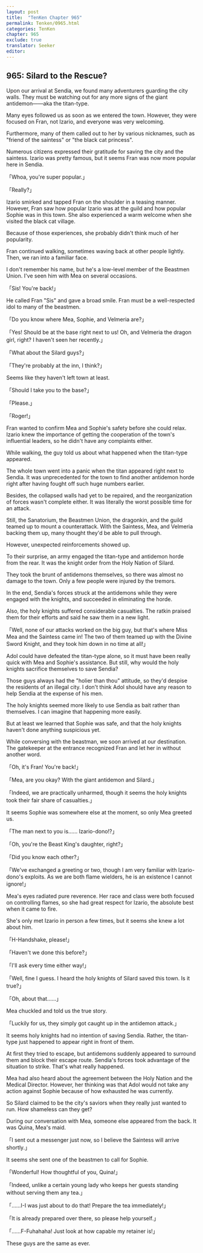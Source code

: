 ```yaml
---
layout: post
title:  "TenKen Chapter 965"
permalink: Tenken/0965.html
categories: TenKen
chapter: 965
exclude: true
translator: Seeker
editor: 
---
```

<h2>965: Silard to the Rescue?</h2>

 Upon our arrival at Sendia, we found many adventurers guarding the city walls. They must be watching out for any more signs of the giant antidemon――aka the titan-type.

 Many eyes followed us as soon as we entered the town. However, they were focused on Fran, not Izario, and everyone was very welcoming.

 Furthermore, many of them called out to her by various nicknames, such as "friend of the saintess" or "the black cat princess".

 Numerous citizens expressed their gratitude for saving the city and the saintess. Izario was pretty famous, but it seems Fran was now more popular here in Sendia.

「Whoa, you're super popular.」

「Really?」

 Izario smirked and tapped Fran on the shoulder in a teasing manner. However, Fran saw how popular Izario was at the guild and how popular Sophie was in this town. She also experienced a warm welcome when she visited the black cat village.

 Because of those experiences, she probably didn't think much of her popularity.

 Fran continued walking, sometimes waving back at other people lightly. Then, we ran into a familiar face.

 I don't remember his name, but he's a low-level member of the Beastmen Union. I've seen him with Mea on several occasions.

「Sis! You're back!」

 He called Fran "Sis" and gave a broad smile. Fran must be a well-respected idol to many of the beastmen.

「Do you know where Mea, Sophie, and Velmeria are?」

「Yes! Should be at the base right next to us! Oh, and Velmeria the dragon girl, right? I haven't seen her recently.」

「What about the Silard guys?」

「They're probably at the inn, I think?」

 Seems like they haven't left town at least.

「Should I take you to the base?」

「Please.」

「Roger!」

 Fran wanted to confirm Mea and Sophie's safety before she could relax. Izario knew the importance of getting the cooperation of the town's influential leaders, so he didn't have any complaints either.

 While walking, the guy told us about what happened when the titan-type appeared.

 The whole town went into a panic when the titan appeared right next to Sendia. It was unprecedented for the town to find another antidemon horde right after having fought off such huge numbers earlier.

 Besides, the collapsed walls had yet to be repaired, and the reorganization of forces wasn't complete either. It was literally the worst possible time for an attack.

 Still, the Sanatorium, the Beastmen Union, the dragonkin, and the guild teamed up to mount a counterattack. With the Saintess, Mea, and Velmeria backing them up, many thought they'd be able to pull through.

 However, unexpected reinforcements showed up.

 To their surprise, an army engaged the titan-type and antidemon horde from the rear. It was the knight order from the Holy Nation of Silard.

 They took the brunt of antidemons themselves, so there was almost no damage to the town. Only a few people were injured by the tremors.

 In the end, Sendia's forces struck at the antidemons while they were engaged with the knights, and succeeded in eliminating the horde.

 Also, the holy knights suffered considerable casualties. The ratkin praised them for their efforts and said he saw them in a new light.

「Well, none of our attacks worked on the big guy, but that's where Miss Mea and the Saintess came in! The two of them teamed up with the Divine Sword Knight, and they took him down in no time at all!」

 Adol could have defeated the titan-type alone, so it must have been really quick with Mea and Sophie's assistance. But still, why would the holy knights sacrifice themselves to save Sendia?

 Those guys always had the "holier than thou" attitude, so they'd despise the residents of an illegal city. I don't think Adol should have any reason to help Sendia at the expense of his men.

 The holy knights seemed more likely to use Sendia as bait rather than themselves. I can imagine that happening more easily.

 But at least we learned that Sophie was safe, and that the holy knights haven't done anything suspicious yet.

 While conversing with the beastman, we soon arrived at our destination. The gatekeeper at the entrance recognized Fran and let her in without another word.

「Oh, it's Fran! You're back!」

「Mea, are you okay? With the giant antidemon and Silard.」

「Indeed, we are practically unharmed, though it seems the holy knights took their fair share of casualties.」

 It seems Sophie was somewhere else at the moment, so only Mea greeted us.

「The man next to you is…… Izario-dono!?」

「Oh, you're the Beast King's daughter, right?」

「Did you know each other?」

「We've exchanged a greeting or two, though I am very familiar with Izario-dono's exploits. As we are both flame wielders, he is an existence I cannot ignore!」

 Mea's eyes radiated pure reverence. Her race and class were both focused on controlling flames, so she had great respect for Izario, the absolute best when it came to fire.

 She's only met Izario in person a few times, but it seems she knew a lot about him.

「H-Handshake, please!」

「Haven't we done this before?」

「I'll ask every time either way!」

「Well, fine I guess. I heard the holy knights of Silard saved this town. Is it true?」

「Oh, about that……」

 Mea chuckled and told us the true story.

「Luckily for us, they simply got caught up in the antidemon attack.」

 It seems holy knights had no intention of saving Sendia. Rather, the titan-type just happened to appear right in front of them.

 At first they tried to escape, but antidemons suddenly appeared to surround them and block their escape route. Sendia's forces took advantage of the situation to strike. That's what really happened.

 Mea had also heard about the agreement between the Holy Nation and the Medical Director. However, her thinking was that Adol would not take any action against Sophie because of how exhausted he was currently.

 So Silard claimed to be the city's saviors when they really just wanted to run. How shameless can they get?

 During our conversation with Mea, someone else appeared from the back. It was Quina, Mea's maid.

「I sent out a messenger just now, so I believe the Saintess will arrive shortly.」

 It seems she sent one of the beastmen to call for Sophie.

「Wonderful! How thoughtful of you, Quina!」

「Indeed, unlike a certain young lady who keeps her guests standing without serving them any tea.」

「……I-I was just about to do that! Prepare the tea immediately!」

「It is already prepared over there, so please help yourself.」

「……F-Fuhahaha! Just look at how capable my retainer is!」

 These guys are the same as ever.




